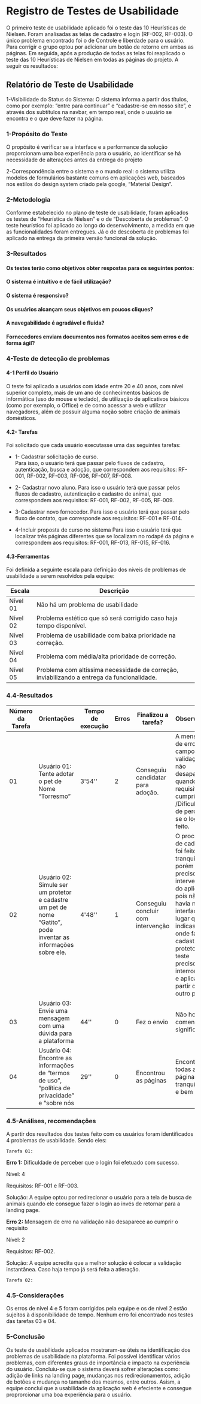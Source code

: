 # Registro de Testes de Usabilidade

O primeiro teste de usabilidade aplicado foi o teste das 10 Heurísticas de Nielsen. Foram analisadas as telas de cadastro e login (RF-002, RF-003). O único problema encontrado foi o de Controle e liberdade para o usuário. Para corrigir o grupo optou por adicionar um botão de retorno em ambas as páginas.
Em seguida, após a produção de todas as telas foi reaplicado o teste das 10 Heurísticas de Nielsen em todas as páginas do projeto. A seguir os resultados:
## Relatório de Teste de Usabilidade

1-Visibilidade do Status do Sistema: O sistema informa a partir dos títulos, como por exemplo: “entre para continuar” e “cadastre-se em nosso site”, e através dos subtítulos na navbar, em tempo real, onde o usuário se encontra e o que deve fazer na página.
### **1-Propósito do Teste**

O propósito é verificar se a interface e a performance da solução proporcionam uma boa experiência para o usuário, ao identificar se há necessidade de alterações antes da entrega do projeto

2-Correspondência entre o sistema e o mundo real: o sistema utiliza modelos de formulários bastante comuns em aplicações web, baseados nos estilos do design system criado pela google, “Material Design”.
### **2-Metodologia**
Conforme estabelecido no plano de teste de usabilidade, foram aplicados os testes de “Heurística de Nielsen” e o de “Descoberta de problemas”. O teste heurístico foi aplicado ao longo do desenvolvimento, a medida em que as funcionalidades foram entregues. Já o de descoberta de problemas foi aplicado na entrega da primeira versão funcional da solução.

### **3-Resultados**

#### Os testes terão como objetivos obter respostas para os seguintes pontos:

#### O sistema é intuitivo e de fácil utilização?
    
#### O sistema é responsivo?

#### Os usuários alcançam seus objetivos em poucos cliques?

#### A navegabilidade é agradável e fluída?

#### Fornecedores enviam documentos nos formatos aceitos sem erros e de forma ágil?
 

### **4-Teste de detecção de problemas**

#### **4-1 Perfil do Usuário**
O teste foi aplicado a usuários com idade entre 20 e 40 anos, com nível superior completo, mais de um ano de conhecimentos básicos de informática (uso do mouse e teclado), de utilização de aplicativos básicos (como por exemplo, o Office) e de como acessar a web e utilizar navegadores, além de possuir alguma noção sobre criação de animais domésticos. 

#### **4.2- Tarefas**
Foi solicitado que cada usuário executasse uma das seguintes tarefas:

- 1- Cadastrar solicitação de curso.  
Para isso, o usuário terá que passar pelo fluxos de cadastro, autenticação, busca e adoção, que correspondem aos requisitos: RF-001, RF-002, RF-003, RF-006, RF-007, RF-008.

- 2- Cadastrar novo aluno.
Para isso o usuário terá que passar pelos fluxos de cadastro, autenticação e cadastro de animal, que correspondem aos requisitos:  RF-001, RF-002, RF-005, RF-009.

- 3-Cadastrar novo fornecedor.
Para isso o usuário terá que passar pelo fluxo de contato, que corresponde aos requisitos: 
RF-001 e RF-014.

- 4-Incluir proposta de curso no sistema
Para isso o usuário terá que localizar três páginas diferentes que se localizam no rodapé da página e correspondem aos requisitos: RF-001, RF-013, RF-015, RF-016.

#### **4.3-Ferramentas**
Foi definida a seguinte escala para definição dos níveis de problemas de usabilidade a serem resolvidos pela equipe:

| Escala       | Descrição                                         
|--------|-
|Nível 01  |Não há um problema de usabilidade         | 
|Nível 02 | Problema estético que só será corrigido caso haja tempo disponível.
|Nível 03 | Problema de usabilidade com baixa prioridade na correção.  
|Nível 04 | Problema com média/alta prioridade de correção.  
|Nível 05 | Problema com altíssima necessidade de correção, inviabilizando a entrega da funcionalidade.


### **4.4-Resultados**

| Número da Tarefa   |  Orientações   |  Tempo de execução  | Erros   | Finalizou a tarefa?   | Observações   |
| -------------- | --------------------- | -------------------- | -------------------- | -------------------- | -------------------- |
| 01 |  Usuário 01: Tente adotar o pet de Nome “Torresmo”  | 3'54''   | 2   |Conseguiu candidatar para adoção.   | A mensagem de erro nos campos de validação não desaparece quando o requisito é cumprido. /Dificuldade de perceber se o login foi feito.   |
|  02 |  Usuário 02: Simule ser um protetor e cadastre um pet de nome “Gatito”, pode inventar as informações sobre ele. |  4'48''   | 1   | Conseguiu concluir com intervenção      | O processo de cadastro foi feito com tranquilidade, porém precisou da intervenção do aplicador, pois não havia na interface lugar que indicasse onde fazer o cadastro do protetor. O teste precisou ser interrompido e aplicado a partir de outro ponto.   |
|  03|  Usuário 03: Envie uma mensagem com uma dúvida para  a plataforma | 44''   | 0   | Fez o envio      | Não houve comentários significativos.   | 
|  04 | Usuário 04: Encontre as informações de “termos de uso”, “política de privacidade” e “sobre nós | 29''   | 0   | Encontrou as páginas      | Encontrou todas as páginas com tranquilidade e bem rápido   |

### **4.5-Análises, recomendações**

A partir dos resultados dos testes feito com os usuários foram identificados 4 problemas de usabilidade. Sendo eles: 

`Tarefa 01:`

**Erro 1:** Dificuldade de perceber que o login foi efetuado com sucesso.

Nível: 4

Requisitos: RF-001 e RF-003.

Solução: A equipe optou por redirecionar o usuário para a tela de busca de animais quando ele consegue fazer o login ao invés de retornar para a landing page.

**Erro 2:** Mensagem de erro na validação não desaparece ao cumprir o requisito

Nível: 2

Requisitos: RF-002.

Solução: A equipe acredita que a melhor solução é colocar a validação instantânea. Caso haja tempo já será feita a atleração. 

`Tarefa 02:`

### **4.5-Considerações**

Os erros de nível 4 e 5 foram corrigidos pela equipe e os de nível 2 estão sujeitos à disponibilidade de tempo. Nenhum erro foi encontrado nos testes das tarefas 03 e 04. 

###  **5-Conclusão**

Os teste de usabilidade aplicados mostraram-se úteis na identificação
dos problemas de usabilidade na plataforma. Foi possível identificar vários problemas, com diferentes graus de importância e impacto na experiência do usuário. Concluiu-se que o sistema deverá sofrer alterações como: adição de links na landing page, mudanças nos redirecionamentos, adição de botões e mudança no tamanho dos mesmos, entre outros.
Asism, a equipe conclui que a usabilidade da aplicação web é efeciente e consegue proprorcionar uma boa experiência para o usuário.
